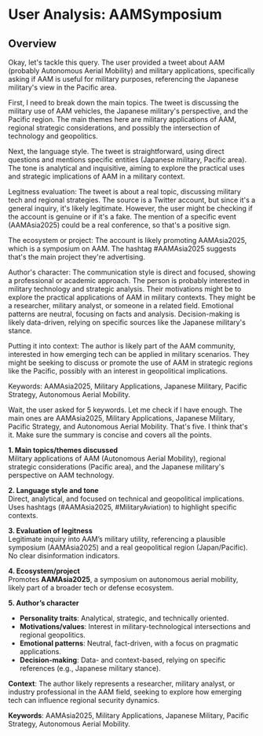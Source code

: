 # User Analysis: AAMSymposium

## Overview

<think>
Okay, let's tackle this query. The user provided a tweet about AAM (probably Autonomous Aerial Mobility) and military applications, specifically asking if AAM is useful for military purposes, referencing the Japanese military's view in the Pacific area.

First, I need to break down the main topics. The tweet is discussing the military use of AAM vehicles, the Japanese military's perspective, and the Pacific region. The main themes here are military applications of AAM, regional strategic considerations, and possibly the intersection of technology and geopolitics.

Next, the language style. The tweet is straightforward, using direct questions and mentions specific entities (Japanese military, Pacific area). The tone is analytical and inquisitive, aiming to explore the practical uses and strategic implications of AAM in a military context.

Legitness evaluation: The tweet is about a real topic, discussing military tech and regional strategies. The source is a Twitter account, but since it's a general inquiry, it's likely legitimate. However, the user might be checking if the account is genuine or if it's a fake. The mention of a specific event (AAMAsia2025) could be a real conference, so that's a positive sign.

The ecosystem or project: The account is likely promoting AAMAsia2025, which is a symposium on AAM. The hashtag #AAMAsia2025 suggests that's the main project they're advertising.

Author's character: The communication style is direct and focused, showing a professional or academic approach. The person is probably interested in military technology and strategic analysis. Their motivations might be to explore the practical applications of AAM in military contexts. They might be a researcher, military analyst, or someone in a related field. Emotional patterns are neutral, focusing on facts and analysis. Decision-making is likely data-driven, relying on specific sources like the Japanese military's stance.

Putting it into context: The author is likely part of the AAM community, interested in how emerging tech can be applied in military scenarios. They might be seeking to discuss or promote the use of AAM in strategic regions like the Pacific, possibly with an interest in geopolitical implications.

Keywords: AAMAsia2025, Military Applications, Japanese Military, Pacific Strategy, Autonomous Aerial Mobility.

Wait, the user asked for 5 keywords. Let me check if I have enough. The main ones are AAMAsia2025, Military Applications, Japanese Military, Pacific Strategy, and Autonomous Aerial Mobility. That's five. I think that's it. Make sure the summary is concise and covers all the points.
</think>

**1. Main topics/themes discussed**  
Military applications of AAM (Autonomous Aerial Mobility), regional strategic considerations (Pacific area), and the Japanese military's perspective on AAM technology.  

**2. Language style and tone**  
Direct, analytical, and focused on technical and geopolitical implications. Uses hashtags (#AAMAsia2025, #MilitaryAviation) to highlight specific contexts.  

**3. Evaluation of legitness**  
Legitimate inquiry into AAM’s military utility, referencing a plausible symposium (AAMAsia2025) and a real geopolitical region (Japan/Pacific). No clear disinformation indicators.  

**4. Ecosystem/project**  
Promotes **AAMAsia2025**, a symposium on autonomous aerial mobility, likely part of a broader tech or defense ecosystem.  

**5. Author’s character**  
- **Personality traits**: Analytical, strategic, and technically oriented.  
- **Motivations/values**: Interest in military-technological intersections and regional geopolitics.  
- **Emotional patterns**: Neutral, fact-driven, with a focus on pragmatic applications.  
- **Decision-making**: Data- and context-based, relying on specific references (e.g., Japanese military stance).  

**Context**: The author likely represents a researcher, military analyst, or industry professional in the AAM field, seeking to explore how emerging tech can influence regional security dynamics.  

**Keywords**: AAMAsia2025, Military Applications, Japanese Military, Pacific Strategy, Autonomous Aerial Mobility.
